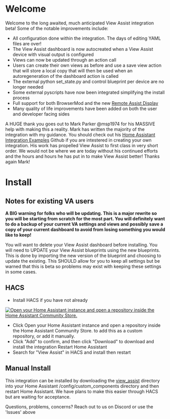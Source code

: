 # Welcome

Welcome to the long awaited, much anticipated View Assist integration beta!  Some of the notable improvements include:

* All configuration done within the integration.  The days of editing YAML files are over!
* The View Assist dashboard is now autocreated when a View Assist device with visual output is configured
* Views can now be updated through an action call
* Users can create their own views as before and use a save view action that will store a local copy that will then be used when an autoregeneration of the dashboard action is called
* The external python set_state.py and control blueprint per device are no longer needed
* Some external pyscripts have now been integrated simplifying the install process
* Full support for both BrowserMod and the new [Remote Assist Display](https://github.com/michelle-avery/remote-assist-display)
* Many quality of life improvements have been added on both the user and developer facing sides

A HUGE thank you goes out to Mark Parker @msp1974 for his MASSIVE help with making this a reality.  Mark has written the majority of the integration with my guidance.  You should check out his [Home Assistant Integration Examples](https://github.com/msp1974/HAIntegrationExamples) Github if you are intestered in creating your own integration.  His work has propelled View Assist to first class in very short order.  We would not be where we are today without his continued efforts and the hours and hours he has put in to make View Assist better!  Thanks again Mark!



# Install

## Notes for existing VA users

**A BIG warning for folks who will be updating.  This is a major rewrite so you will be starting from scratch for the most part.  You will definitely want to do a backup of your current VA settings and views and possibly save a copy of your current dashboard to avoid from losing something you would like to keep!**

You will want to delete your View Assist dashboard before installing.  You will need to UPDATE your View Assist blueprints using the new blueprints.  This is done by importing the new version of the blueprint and choosing to update the existing.  This SHOULD allow for you to keep all settings but be warned that this is beta so problems may exist with keeping these settings in some cases.


## HACS
* Install HACS if you have not already

[![Open your Home Assistant instance and open a repository inside the Home Assistant Community Store.](https://my.home-assistant.io/badges/hacs_repository.svg)](https://my.home-assistant.io/redirect/hacs_repository/?owner=dinki&repository=https%3A%2F%2Fgithub.com%2Fdinki%2Fview_assist_integration)

* Click Open your Home Assistant instance and open a repository inside the Home Assistant Community Store. 
to add this as a custom repository, or add it manually.
* Click "Add" to confirm, and then click "Download" to download and install the integration
Restart Home Assistant
* Search for "View Assist" in HACS and install then restart

## Manual Install

This integration can be installed by downloading the [view_assist](https://github.com/dinki/view_assist_integration/tree/main/custom_components) directory into your Home Assistant /config/custom_components directory and then restart Home Assistant.  We have plans to make this easier through HACS but are waiting for acceptance.

Questions, problems, concerns?  Reach out to us on Discord or use the 'Issues' above
